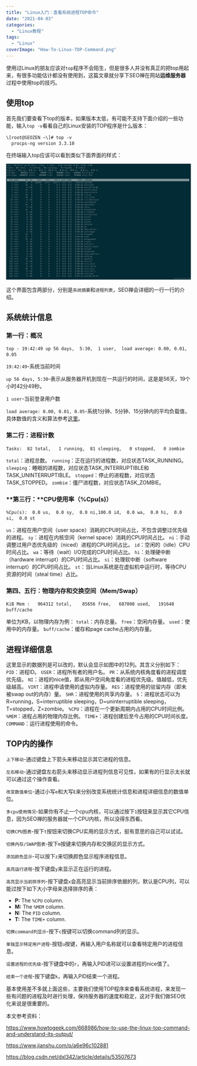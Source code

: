 ```yaml
---
title: "Linux入门：查看系统进程TOP命令"
date: "2021-04-03"
categories: 
  - "Linux教程"
tags: 
  - "Linux"
coverImage: "How-To-Linux-TOP-Command.png"
---
```


使用过Linux的朋友应该对`top`程序不会陌生，但是很多人并没有真正的把top用起来，有很多功能估计都没有使用到，这篇文章就分享下SEO禅在网站**运维服务器**过程中使用top的技巧。

## 使用top

首先我们要查看下top的版本，如果版本太低，有可能不支持下面介绍的一些功能，输入`top -v`看看自己的Linux安装的TOP程序是什么版本：
```
\[root@SEOZEN ~\]# top -v
  procps-ng version 3.3.10
```
在终端输入top应该可以看到类似下面界面的样式：

![Linux top界面](images/top界面.jpg)

这个界面包含两部分，分别是`系统摘要`和`进程列表`，SEO禅会详细的一行一行的介绍。

## 系统统计信息

### **第一行：概况**
```
top - 19:42:49 up 56 days,  5:30,  1 user,  load average: 0.00, 0.01, 0.05
```
`19:42:49`\-系统当前时间

`up 56 days, 5:30`\-表示从服务器开机到现在一共运行的时间，这是是56天，19个小时42分49秒。

`1 user`\-当前登录用户数

`load average: 0.00, 0.01, 0.05`\-系统1分钟、5分钟、15分钟内的平均负载值，具体数值的含义和算法参考[这里](http://www.brendangregg.com/blog/2017-08-08/linux-load-averages.html)。

### 第二行：进程计数
```
Tasks:  82 total,   1 running,  81 sleeping,   0 stopped,   0 zombie
```
`total`：进程总数。 `running`：正在运行的进程数，对应状态TASK\_RUNNING。 `sleeping`：睡眠的进程数，对应状态TASK\_INTERRUPTIBLE和TASK\_UNINTERRUPTIBLE。 `stopped`：停止的进程数，对应状态TASK\_STOPPED。 `zombie`：僵尸进程数，对应状态TASK\_ZOMBIE。

### **第三行：**CPU使用率（%Cpu(s)）
```
%Cpu(s):  0.0 us,  0.0 sy,  0.0 ni,100.0 id,  0.0 wa,  0.0 hi,  0.0 si,  0.0 st
```
`us`：进程在用户空间（user space）消耗的CPU时间占比，不包含调整过优先级的进程。 `sy`：进程在内核空间（kernel space）消耗的CPU时间占比。 `ni`：手动调整过用户态优先级的（niced）进程的CPU时间占比。 `id`：空闲的（idle）CPU时间占比。 `wa`：等待（wait）I/O完成的CPU时间占比。 `hi`：处理硬中断（hardware interrupt）的CPU时间占比。 `si`：处理软中断（software interrupt）的CPU时间占比。 `st`：当Linux系统是在虚拟机中运行时，等待CPU资源的时间（steal time）占比。

### **第四、五行：物理内存和交换空间（Mem/Swap）**
```
KiB Mem :   964312 total,    85656 free,   687008 used,   191648 buff/cache
```
单位为KB，以物理内存为例： `total`：内存总量。 `free`：空闲内存量。 `used`：使用中的内存量。 `buff/cache`：缓存和page cache占用的内存量。

## **进程详细信息**

这里显示的数据列是可以改的，默认会显示如图中的12列。其含义分别如下： `PID`：进程ID。 `USER`：进程所有者的用户名。 `PR`：从系统内核角度看的进程调度优先级。 `NI`：进程的nice值，即从用户空间角度看的进程优先级。值越低，优先级越高。 `VIRT`：进程申请使用的虚拟内存量。 `RES`：进程使用的驻留内存（即未被swap out的内存）量。 `SHR`：进程使用的共享内存量。 `S`：进程状态可以为R=running，S=interruptible sleeping，D=uninterruptible sleeping，T=stopped，Z=zombie。 `%CPU`：进程在一个更新周期内占用的CPU时间比例。 `%MEM`：进程占用的物理内存比例。 `TIME+`：进程创建后至今占用的CPU时间长度。 `COMMAND`：运行进程使用的命令。

## TOP内的操作

`上下移动`\-通过键盘上下箭头来移动显示其它进程的信息。

`左右移动`\-通过键盘左右箭头来移动显示进程列信息可见性，如果有的行显示太长就可以通过这个操作查看。

`改变数值单位`\-通过小写`e`和大写`E`来分别改变系统统计信息和进程详细信息的数值单位。

`多cpu使用情况`\-如果你有不止一个cpu内核，可以通过按下`1`按钮来显示其它CPU信息，因为SEO禅的服务器就一个CPU内核，所以没得东西看。

`切换CPU图表`\-按下`t`按钮来切换CPU实用的显示方式，挺有意思的自己可以试试。

`切换内存/SWAP图表`\-按下`m`按键来切换内存和交换区的显示方式。

`添加颜色显示`\-可以按下`z`来切换颜色显示程序进程信息。

`高亮运行进程`\-按下键盘`y`来显示正在运行的进程。

`高亮显示当前排序列`\-按下键盘`x`会高亮显示当前排序依据的列，默认是CPU列，可以能过按下如下大小字母来选择排序的表：

- **P:** The `%CPU` column.
- **M:** The `%MEM` column.
- **N:** The `PID` column.
- **T:** The `TIME+` column.

`切换command列显示`\-按下`c`按键可以切换command列的显示。

`单独显示特定用户进程`\-按钮`u`按键，再输入用户名称就可以查看特定用户的进程信息。

`设置进程的优先级`\-按下键盘中的`r`，再输入PID进可以设置进程的nice值了。

`结束一个进程`\-按下键盘`k`，再输入PID结束一个进程。

基本使用差不多就上面这些，主要我们使用TOP程序来查看系统进程，来发现一些有问题的进程及时进行处理，保持服务器的速度和稳定，这对于我们做SEO优化来说是很重要的。

本文参考资料：

https://www.howtogeek.com/668986/how-to-use-the-linux-top-command-and-understand-its-output/

https://www.jianshu.com/p/a6e96c102881

https://blog.csdn.net/dxl342/article/details/53507673
